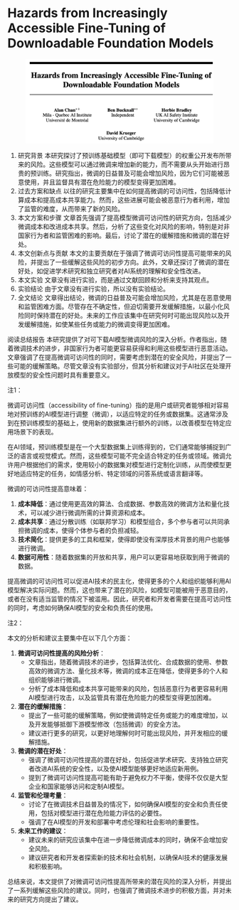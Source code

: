 # Hazards from Increasingly Accessible Fine-Tuning of Downloadable Foundation Models

<figure><img src="../.gitbook/assets/image (2).png" alt=""><figcaption></figcaption></figure>

1. 研究背景 本研究探讨了预训练基础模型（即可下载模型）的权重公开发布所带来的风险。这些模型可以通过微调来增加新的能力，而不需要从头开始进行昂贵的预训练。研究指出，微调的日益普及可能会增加风险，因为它们可能被恶意使用，并且监督具有潜在危险能力的模型变得更加困难。
2. 过去方案和缺点 以往的研究主要集中在如何提高微调的可访问性，包括降低计算成本和提高成本共享能力。然而，这些进展可能会被恶意行为者利用，增加了监管的难度，从而带来了新的风险。
3. 本文方案和步骤 文章首先强调了提高模型微调可访问性的研究方向，包括减少微调成本和改进成本共享。然后，分析了这些变化对风险的影响，特别是对非国家行为者和监管困难的影响。最后，讨论了潜在的缓解措施和微调的潜在好处。
4. 本文创新点与贡献 本文的主要贡献在于强调了微调可访问性提高可能带来的风险，并提出了一些缓解这些风险的初步方向。此外，文章还探讨了微调的潜在好处，如促进学术研究和独立研究者对AI系统的理解和安全性改进。
5. 本文实验 文章没有进行实验，而是通过文献回顾和分析来支持其观点。
6. 实验结论 由于文章没有进行实验，所以没有实验结论。
7. 全文结论 文章得出结论，微调的日益普及可能会增加风险，尤其是在恶意使用和监管困难方面。尽管存在不确定性，但迫切需要开发缓解措施，以最小化风险同时保持潜在的好处。未来的工作应该集中在研究何时可能出现风险以及开发缓解措施，如使某些任务或能力的微调变得更加困难。

阅读总结报告 本研究提供了对可下载AI模型微调风险的深入分析。作者指出，随着微调技术的进步，非国家行为者可能更容易获得和利用这些模型进行恶意活动。文章强调了在提高微调可访问性的同时，需要考虑到潜在的安全风险，并提出了一些可能的缓解策略。尽管文章没有实验部分，但其分析和建议对于AI社区在处理开放模型的安全性问题时具有重要意义。



注1：

微调可访问性（accessibility of fine-tuning）指的是用户或研究者能够相对容易地对预训练的AI模型进行调整（微调），以适应特定的任务或数据集。这通常涉及到在预训练模型的基础上，使用新的数据集进行额外的训练，以改善模型在特定应用场景下的表现。

在AI领域，预训练模型是在一个大型数据集上训练得到的，它们通常能够捕捉到广泛的语言或视觉模式。然而，这些模型可能不完全适合特定的任务或领域。微调允许用户根据他们的需求，使用较小的数据集对模型进行定制化训练，从而使模型更好地适应特定的任务，如情感分析、特定领域的问答系统或语言翻译等。

微调的可访问性提高意味着：

1. **成本降低**：通过使用更高效的算法、合成数据、参数高效的微调方法和量化技术，可以减少进行微调所需的计算资源和成本。
2. **成本共享**：通过分散训练（如联邦学习）和模型组合，多个参与者可以共同承担微调的成本，使得个体参与者的负担减轻。
3. **技术简化**：提供更多的工具和框架，使得即使没有深厚技术背景的用户也能够进行微调。
4. **数据可用性**：随着数据集的开放和共享，用户可以更容易地获取到用于微调的数据。

提高微调的可访问性可以促进AI技术的民主化，使得更多的个人和组织能够利用AI模型解决实际问题。然而，这也带来了潜在的风险，如模型可能被用于恶意目的，或者在没有适当监管的情况下被滥用。因此，研究者和开发者需要在提高可访问性的同时，考虑如何确保AI模型的安全和负责任的使用。



注2：

本文的分析和建议主要集中在以下几个方面：

1. **微调可访问性提高的风险分析**：
   * 文章指出，随着微调技术的进步，包括算法优化、合成数据的使用、参数高效的微调方法、量化技术等，微调的成本正在降低，使得更多的个人和组织能够进行微调。
   * 分析了成本降低和成本共享可能带来的风险，包括恶意行为者更容易利用AI模型进行攻击，以及监管具有潜在危险能力的模型变得更加困难。
2. **潜在的缓解措施**：
   * 提出了一些可能的缓解策略，例如使微调特定任务或能力的难度增加，以及开发能够抵御下游模型修改（包括微调）的安全方法。
   * 建议进行更多的研究，以更好地理解何时可能出现风险，并开发相应的缓解措施。
3. **微调的潜在好处**：
   * 强调了微调可访问性提高的潜在好处，包括促进学术研究、支持独立研究者改进AI系统的安全性，以及使AI模型能够更好地适应新用例。
   * 提到了微调可访问性提高可能有助于避免权力不平衡，使得不仅仅是大型企业和国家能够访问和定制AI模型。
4. **监管和伦理考量**：
   * 讨论了在微调技术日益普及的情况下，如何确保AI模型的安全和负责任使用，包括对模型进行潜在危险能力评估的必要性。
   * 强调了在AI模型的开发和部署中考虑伦理和社会影响的重要性。
5. **未来工作的建议**：
   * 建议未来的研究应该集中在进一步降低微调成本的同时，确保不会增加安全风险。
   * 建议研究者和开发者探索新的技术和社会机制，以确保AI技术的健康发展和积极影响。

总结来说，本文提供了对微调可访问性提高所带来的潜在风险的深入分析，并提出了一系列缓解这些风险的建议。同时，也强调了微调技术进步的积极方面，并对未来的研究方向提出了建议。
